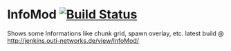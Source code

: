 # InfoMod [![Build Status](http://jenkins.outi-networks.de/buildStatus/icon?job=InfoMod-1.12.2)](http://http://jenkins.outi-networks.de/view/InfoMod)
Shows some Informations like chunk grid, spawn overlay, etc.
latest build @ http://jenkins.outi-networks.de/view/InfoMod/
